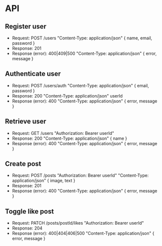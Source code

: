 # API

## Register user

- Request: POST /users "Content-Type: application/json" { name, email, password }
- Response: 201
- Response (error): 400|409|500 "Content-Type: application/json" { error, message }

## Authenticate user

- Request: POST /users/auth "Content-Type: application/json" { email, password }
- Response: 200 "Content-Type: application/json" userId
- Response (error): 400 "Content-Type: application/json" { error, message }

## Retrieve user

- Request: GET /users "Authorization: Bearer userId"
- Response: 200 "Content-Type: application/json" { name }
- Response (error): 400 "Content-Type: application/json" { error, message }

## Create post

- Request: POST /posts "Authorization: Bearer userId" "Content-Type: application/json" { image, text }
- Response: 201
- Response (error): 400 "Content-Type: application/json" { error, message }

## Toggle like post

- Request: PATCH /posts/postId/likes "Authorization: Bearer userId"
- Response: 204
- Response (error): 400|404|406|500 "Content-Type: application/json" { error, message }
